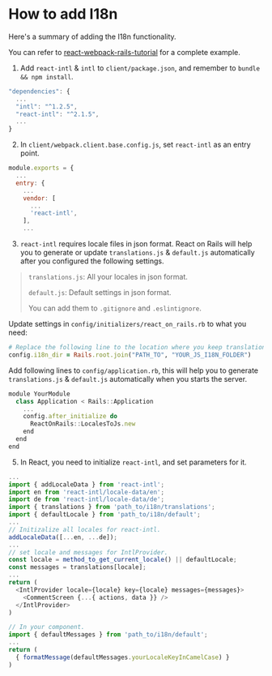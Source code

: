 # How to add I18n

Here's a summary of adding the I18n functionality.

You can refer to [react-webpack-rails-tutorial](https://github.com/shakacode/react-webpack-rails-tutorial) for a complete example.

1. Add `react-intl` & `intl` to `client/package.json`, and remember to `bundle && npm install`.

  ```js
  "dependencies": {
    ...
    "intl": "^1.2.5",
    "react-intl": "^2.1.5",
    ...
  }
  ```

2. In `client/webpack.client.base.config.js`, set `react-intl` as an entry point.

  ```js
  module.exports = {
    ...
    entry: {
      ...
      vendor: [
        ...
        'react-intl',
      ],
      ...
  ```

3. `react-intl` requires locale files in json format. React on Rails will help you to generate or update `translations.js` & `default.js` automatically after you configured the following settings.
  
  > `translations.js`: All your locales in json format.
  >
  > `default.js`: Default settings in json format.
  >
  > You can add them to `.gitignore` and `.eslintignore`.
  
  Update settings in `config/initializers/react_on_rails.rb` to what you need:

  ```ruby
  # Replace the following line to the location where you keep translation.js & default.js.
  config.i18n_dir = Rails.root.join("PATH_TO", "YOUR_JS_I18N_FOLDER")
  ```

  Add following lines to `config/application.rb`, this will help you to generate `translations.js` & `default.js` automatically when you starts the server.

  ```js
  module YourModule
    class Application < Rails::Application
      ...
      config.after_initialize do
        ReactOnRails::LocalesToJs.new
      end
    end
  end
  ```

5. In React, you need to initialize `react-intl`, and set parameters for it.

  ```js
  ...
  import { addLocaleData } from 'react-intl';
  import en from 'react-intl/locale-data/en';
  import de from 'react-intl/locale-data/de';
  import { translations } from 'path_to/i18n/translations';
  import { defaultLocale } from 'path_to/i18n/default';
  ...
  // Initizalize all locales for react-intl.
  addLocaleData([...en, ...de]);
  ...
  // set locale and messages for IntlProvider.
  const locale = method_to_get_current_locale() || defaultLocale;
  const messages = translations[locale];
  ...
  return (
    <IntlProvider locale={locale} key={locale} messages={messages}>
      <CommentScreen {...{ actions, data }} />
    </IntlProvider>
  )
  ```
  ```js
  // In your component.
  import { defaultMessages } from 'path_to/i18n/default';
  ...
  return (
    { formatMessage(defaultMessages.yourLocaleKeyInCamelCase) }
  )
  ```
